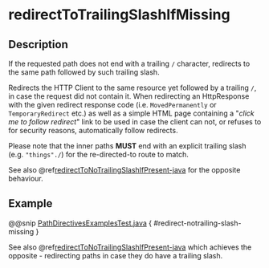 <a id="redirecttotrailingslashifmissing-java"></a>
# redirectToTrailingSlashIfMissing

## Description

If the requested path does not end with a trailing `/` character,
redirects to the same path followed by such trailing slash.

Redirects the HTTP Client to the same resource yet followed by a trailing `/`, in case the request did not contain it.
When redirecting an HttpResponse with the given redirect response code (i.e. `MovedPermanently` or `TemporaryRedirect`
etc.) as well as a simple HTML page containing a "*click me to follow redirect*" link to be used in case the client can not,
or refuses to for security reasons, automatically follow redirects.

Please note that the inner paths **MUST** end with an explicit trailing slash (e.g. `"things"./`) for the
re-directed-to route to match.

See also @ref[redirectToNoTrailingSlashIfPresent-java](redirectToNoTrailingSlashIfPresent.md#redirecttonotrailingslashifpresent-java) for the opposite behaviour.

## Example

@@snip [PathDirectivesExamplesTest.java](../../../../../../../test/java/docs/http/javadsl/server/directives/PathDirectivesExamplesTest.java) { #redirect-notrailing-slash-missing }

See also @ref[redirectToNoTrailingSlashIfPresent-java](redirectToNoTrailingSlashIfPresent.md#redirecttonotrailingslashifpresent-java) which achieves the opposite - redirecting paths in case they do have a trailing slash.